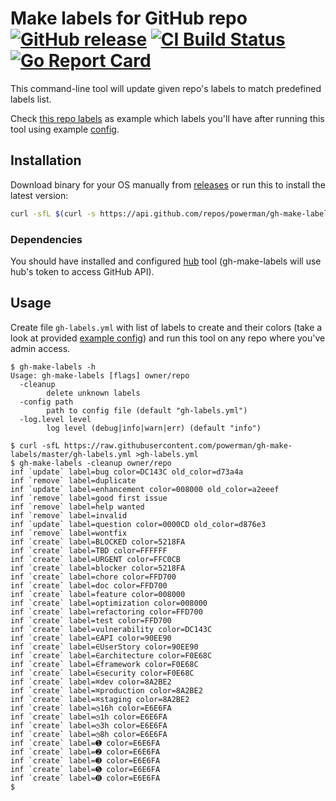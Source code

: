 # Make labels for GitHub repo [![GitHub release](https://img.shields.io/github/release/powerman/gh-make-labels.svg)](https://github.com/powerman/gh-make-labels/releases/latest) [![CI Build Status](https://circleci.com/gh/powerman/gh-make-labels.svg?style=svg)](https://circleci.com/gh/powerman/gh-make-labels) [![Go Report Card](https://goreportcard.com/badge/github.com/powerman/gh-make-labels)](https://goreportcard.com/report/github.com/powerman/gh-make-labels)

This command-line tool will update given repo's labels to match predefined
labels list.

Check [this repo labels](https://github.com/powerman/gh-make-labels/labels)
as example which labels you'll have after running this tool using example
[config](./gh-labels.yml).


## Installation

Download binary for your OS manually from
[releases](https://github.com/powerman/gh-make-labels/releases) or run
this to install the latest version:

```sh
curl -sfL $(curl -s https://api.github.com/repos/powerman/gh-make-labels/releases/latest | grep -i /gh-make-labels-$(uname -s)-$(uname -m)\" | cut -d\" -f4) | install /dev/stdin /usr/local/bin/gh-make-labels
```

### Dependencies

You should have installed and configured
[hub](https://github.com/github/hub) tool (gh-make-labels will use hub's
token to access GitHub API).


## Usage

Create file `gh-labels.yml` with list of labels to create and their colors
(take a look at provided [example config](./gh-labels.yml)) and run this
tool on any repo where you've admin access.

```
$ gh-make-labels -h
Usage: gh-make-labels [flags] owner/repo
  -cleanup
        delete unknown labels
  -config path
        path to config file (default "gh-labels.yml")
  -log.level level
        log level (debug|info|warn|err) (default "info")

$ curl -sfL https://raw.githubusercontent.com/powerman/gh-make-labels/master/gh-labels.yml >gh-labels.yml
$ gh-make-labels -cleanup owner/repo
inf `update` label=bug color=DC143C old_color=d73a4a
inf `remove` label=duplicate
inf `update` label=enhancement color=008000 old_color=a2eeef
inf `remove` label=good first issue
inf `remove` label=help wanted
inf `remove` label=invalid
inf `update` label=question color=0000CD old_color=d876e3
inf `remove` label=wontfix
inf `create` label=BLOCKED color=5218FA
inf `create` label=TBD color=FFFFFF
inf `create` label=URGENT color=FFC0CB
inf `create` label=blocker color=5218FA
inf `create` label=chore color=FFD700
inf `create` label=doc color=FFD700
inf `create` label=feature color=008000
inf `create` label=optimization color=008000
inf `create` label=refactoring color=FFD700
inf `create` label=test color=FFD700
inf `create` label=vulnerability color=DC143C
inf `create` label=∈API color=90EE90
inf `create` label=∈UserStory color=90EE90
inf `create` label=∈architecture color=F0E68C
inf `create` label=∈framework color=F0E68C
inf `create` label=∈security color=F0E68C
inf `create` label=⌘dev color=8A2BE2
inf `create` label=⌘production color=8A2BE2
inf `create` label=⌘staging color=8A2BE2
inf `create` label=◷16h color=E6E6FA
inf `create` label=◷1h color=E6E6FA
inf `create` label=◷3h color=E6E6FA
inf `create` label=◷8h color=E6E6FA
inf `create` label=➊ color=E6E6FA
inf `create` label=➋ color=E6E6FA
inf `create` label=➌ color=E6E6FA
inf `create` label=➎ color=E6E6FA
inf `create` label=➑ color=E6E6FA
$
```
